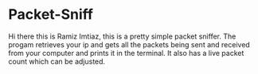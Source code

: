# Packet-Sniff
Hi there this is Ramiz Imtiaz, this is a pretty simple packet sniffer. The progam retrieves your ip and gets all the packets being sent and received from your computer and prints it in the terminal. It also has a live packet count which can be adjusted.
